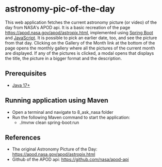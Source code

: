 # astronomy-pic-of-the-day


This web application fetches the current astronomy picture (or video) of the day from NASA's APOD api.
It is a basic recreation of the page https://apod.nasa.gov/apod/astropix.html, 
implemented using [Spring Boot](https://docs.spring.io/spring-boot/docs/current/reference/htmlsingle/) 
and [JavaScript](https://developer.mozilla.org/en-US/docs/Web/JavaScript).
It is possible to pick an earlier date, too, and see the picture from that day.
Clicking on the Gallery of the Month link at the bottom of the page opens the monthly gallery where all the pictures of the current month are displayed.
If any of the pictures is clicked, a modal opens that displays the title, the picture in a bigger format and the description.
 
## Prerequisites
 - [Java 17+](https://www.oracle.com/java/technologies/downloads/#java17)
 
 ## Running application using Maven
 - Open a terminal and navigate to 8_ask_nasa folder
 - Run the following Maven command to start the application:
    - ./mvnw clean spring-boot:run


## References
- The original Astronomy Picture of the Day:
<https://apod.nasa.gov/apod/astropix.html>
- Github of the APOD api:
<https://github.com/nasa/apod-api>
